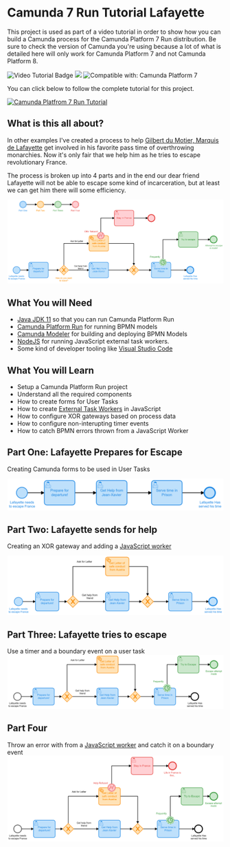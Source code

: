 # Camunda 7 Run Tutorial Lafayette

This project is used as part of a video tutorial in order to show how you can build a Camunda process for the Camunda Platform 7 Run distribution. Be sure to check the version of Camunda you're using because a lot of what is detailed here will only work for Camunda Platform 7 and not Camunda Platform 8.

![Video Tutorial Badge](https://img.shields.io/badge/Tutorial%20Reference%20Project-Tutorials%20for%20getting%20started%20with%20Camunda-%2338A3E1)
<img src="https://img.shields.io/badge/Camunda%20DevRel%20Project-Created%20by%20the%20Camunda%20Developer%20Relations%20team-0Ba7B9"> 
![Compatible with: Camunda Platform 7](https://img.shields.io/badge/Compatible%20with-Camunda%20Platform%207-26d07c)

You can click below to follow the complete tutorial for this project.

[![Camunda Platfrom 7 Run Tutorial](http://img.youtube.com/vi/TlFojzQNopA/0.jpg)](https://www.youtube.com/playlist?list=PLJG25HlmvsOX8TiIGUZcVW-ez053YsOX0)


## What is this all about?
In other examples I've created a process to help [Gilbert du Motier, Marquis de Lafayette](https://en.wikipedia.org/wiki/Gilbert_du_Motier,_Marquis_de_Lafayette) get involved in his favorite pass time of overthrowing monarchies. Now it's only fair that we help him as he tries to escape revolutionary France. 

The process is broken up into 4 parts and in the end our dear friend Lafayette will not be able to escape some kind of incarceration, but at least we can get him there will some efficiency. 

![laf](Images/laffProcessDiagram.png)

## What You will Need
* [Java JDK 11](https://www.oracle.com/java/technologies/javase-jdk11-downloads.html) so that you can run Camunda Platform Run
* [Camunda Platform Run](https://camunda.com/download/) for running BPMN models
* [Camunda Modeler](https://camunda.com/download/modeler/) for building and deploying BPMN Models
* [NodeJS](https://nodejs.org/en/download/) for running JavaScript external task workers.
* Some kind of developer tooling like [Visual Studio Code](https://code.visualstudio.com/) 

## What You will Learn
* Setup a Camunda Platform Run project
* Understand all the required components
* How to create forms for User Tasks
* How to create [External Task Workers](https://docs.camunda.org/manual/latest/user-guide/process-engine/external-tasks/) in JavaScript
* How to configure XOR gateways based on process data
* How to configure non-interupting timer events
* How to catch BPMN errors thrown from a JavaScript Worker

## Part One: Lafayette Prepares for Escape
Creating Camunda forms to be used in User Tasks

![LaffV1](./Images/LaffProcessV1.png)

## Part Two: Lafayette sends for help
Creating an XOR gateway and adding a [JavaScript worker](https://github.com/NPDeehan/Camunda-Run-Tutorial-Lafayette/blob/main/Worker/SendLetterToAustria.js)

![LaffV2](./Images/LaffProcessV2.png)

## Part Three: Lafayette tries to escape
Use a timer and a boundary event on a user task
![LaffV3](./Images/LaffProcessV3.png)

## Part Four
Throw an error with from a [JavaScript worker](https://github.com/NPDeehan/Camunda-Run-Tutorial-Lafayette/blob/main/Worker/SendLetterToAustriaError.js) and catch it on a boundary event
![LaffV4](./Images/LaffProcessV4.png)
